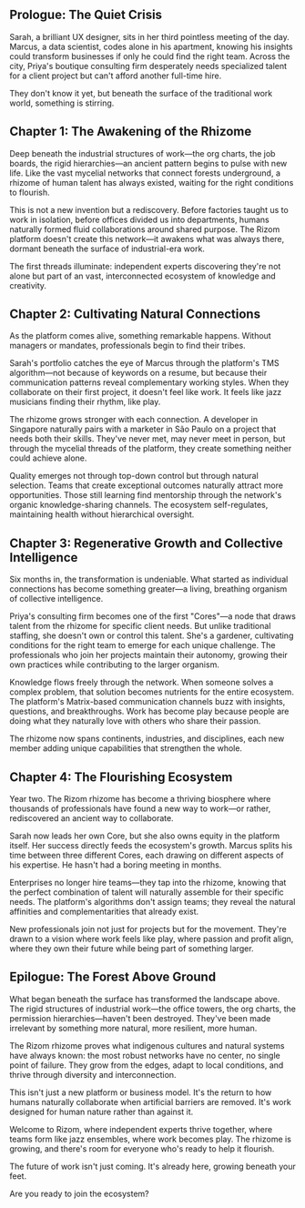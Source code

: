 ## Prologue: The Quiet Crisis
Sarah, a brilliant UX designer, sits in her third pointless meeting of the day. Marcus, a data scientist, codes alone in his apartment, knowing his insights could transform businesses if only he could find the right team. Across the city, Priya's boutique consulting firm desperately needs specialized talent for a client project but can't afford another full-time hire.

They don't know it yet, but beneath the surface of the traditional work world, something is stirring.

## Chapter 1: The Awakening of the Rhizome

Deep beneath the industrial structures of work—the org charts, the job boards, the rigid hierarchies—an ancient pattern begins to pulse with new life. Like the vast mycelial networks that connect forests underground, a rhizome of human talent has always existed, waiting for the right conditions to flourish.

This is not a new invention but a rediscovery. Before factories taught us to work in isolation, before offices divided us into departments, humans naturally formed fluid collaborations around shared purpose. The Rizom platform doesn't create this network—it awakens what was always there, dormant beneath the surface of industrial-era work.

The first threads illuminate: independent experts discovering they're not alone but part of an vast, interconnected ecosystem of knowledge and creativity.

## Chapter 2: Cultivating Natural Connections

As the platform comes alive, something remarkable happens. Without managers or mandates, professionals begin to find their tribes. 

Sarah's portfolio catches the eye of Marcus through the platform's TMS algorithm—not because of keywords on a resume, but because their communication patterns reveal complementary working styles. When they collaborate on their first project, it doesn't feel like work. It feels like jazz musicians finding their rhythm, like play.

The rhizome grows stronger with each connection. A developer in Singapore naturally pairs with a marketer in São Paulo on a project that needs both their skills. They've never met, may never meet in person, but through the mycelial threads of the platform, they create something neither could achieve alone.

Quality emerges not through top-down control but through natural selection. Teams that create exceptional outcomes naturally attract more opportunities. Those still learning find mentorship through the network's organic knowledge-sharing channels. The ecosystem self-regulates, maintaining health without hierarchical oversight.

## Chapter 3: Regenerative Growth and Collective Intelligence

Six months in, the transformation is undeniable. What started as individual connections has become something greater—a living, breathing organism of collective intelligence.

Priya's consulting firm becomes one of the first "Cores"—a node that draws talent from the rhizome for specific client needs. But unlike traditional staffing, she doesn't own or control this talent. She's a gardener, cultivating conditions for the right team to emerge for each unique challenge. The professionals who join her projects maintain their autonomy, growing their own practices while contributing to the larger organism.

Knowledge flows freely through the network. When someone solves a complex problem, that solution becomes nutrients for the entire ecosystem. The platform's Matrix-based communication channels buzz with insights, questions, and breakthroughs. Work has become play because people are doing what they naturally love with others who share their passion.

The rhizome now spans continents, industries, and disciplines, each new member adding unique capabilities that strengthen the whole.

## Chapter 4: The Flourishing Ecosystem

Year two. The Rizom rhizome has become a thriving biosphere where thousands of professionals have found a new way to work—or rather, rediscovered an ancient way to collaborate.

Sarah now leads her own Core, but she also owns equity in the platform itself. Her success directly feeds the ecosystem's growth. Marcus splits his time between three different Cores, each drawing on different aspects of his expertise. He hasn't had a boring meeting in months.

Enterprises no longer hire teams—they tap into the rhizome, knowing that the perfect combination of talent will naturally assemble for their specific needs. The platform's algorithms don't assign teams; they reveal the natural affinities and complementarities that already exist.

New professionals join not just for projects but for the movement. They're drawn to a vision where work feels like play, where passion and profit align, where they own their future while being part of something larger.

## Epilogue: The Forest Above Ground

What began beneath the surface has transformed the landscape above. The rigid structures of industrial work—the office towers, the org charts, the permission hierarchies—haven't been destroyed. They've been made irrelevant by something more natural, more resilient, more human.

The Rizom rhizome proves what indigenous cultures and natural systems have always known: the most robust networks have no center, no single point of failure. They grow from the edges, adapt to local conditions, and thrive through diversity and interconnection.

This isn't just a new platform or business model. It's the return to how humans naturally collaborate when artificial barriers are removed. It's work designed for human nature rather than against it.

Welcome to Rizom, where independent experts thrive together, where teams form like jazz ensembles, where work becomes play. The rhizome is growing, and there's room for everyone who's ready to help it flourish.

The future of work isn't just coming. It's already here, growing beneath your feet.

Are you ready to join the ecosystem?
